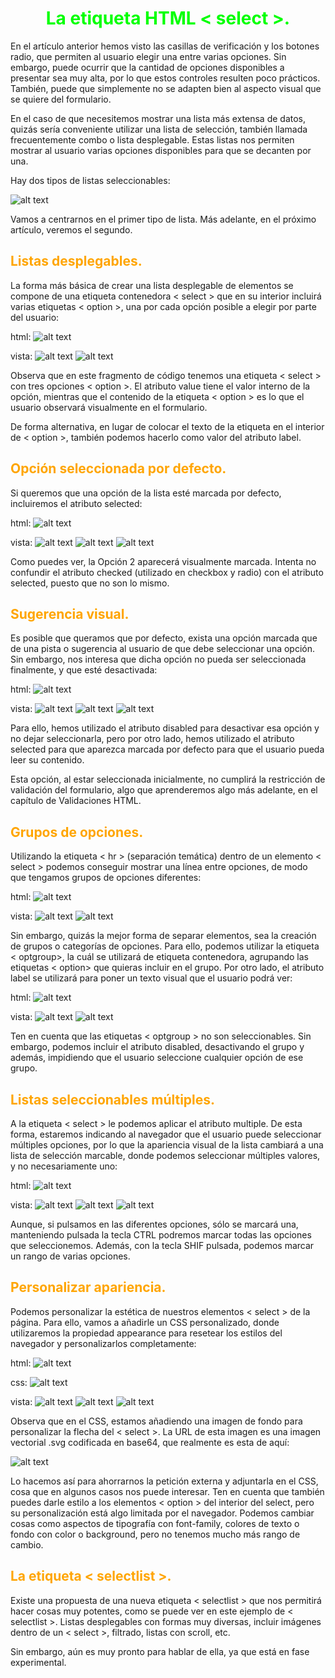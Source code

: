 # <span style="color:lime"><center>La etiqueta HTML < select >.<center></center></span>

En el artículo anterior hemos visto las casillas de verificación y los botones radio, que permiten al usuario elegir una entre varias opciones. Sin embargo, puede ocurrir que la cantidad de opciones disponibles a presentar sea muy alta, por lo que estos controles resulten poco prácticos. También, puede que simplemente no se adapten bien al aspecto visual que se quiere del formulario.

En el caso de que necesitemos mostrar una lista más extensa de datos, quizás sería conveniente utilizar una lista de selección, también llamada frecuentemente combo o lista desplegable. Estas listas nos permiten mostrar al usuario varias opciones disponibles para que se decanten por una.

Hay dos tipos de listas seleccionables:

![alt text](./imagenes-la-etiqueta-html-select/image.png)

Vamos a centrarnos en el primer tipo de lista. Más adelante, en el próximo artículo, veremos el segundo.

## <span style="color:orange">Listas desplegables.</span>
La forma más básica de crear una lista desplegable de elementos se compone de una etiqueta contenedora < select > que en su interior incluirá varias etiquetas < option >, una por cada opción posible a elegir por parte del usuario:

html:
![alt text](./imagenes-la-etiqueta-html-select/image-1.png)

vista:
![alt text](./imagenes-la-etiqueta-html-select/image-2.png)
![alt text](./imagenes-la-etiqueta-html-select/image-3.png)

Observa que en este fragmento de código tenemos una etiqueta < select > con tres opciones < option >. El atributo value tiene el valor interno de la opción, mientras que el contenido de la etiqueta < option > es lo que el usuario observará visualmente en el formulario.

De forma alternativa, en lugar de colocar el texto de la etiqueta en el interior de < option >, también podemos hacerlo como valor del atributo label.

## <span style="color:orange">Opción seleccionada por defecto.</span>
Si queremos que una opción de la lista esté marcada por defecto, incluiremos el atributo selected:

html:
![alt text](./imagenes-la-etiqueta-html-select/image-4.png)

vista:
![alt text](./imagenes-la-etiqueta-html-select/image-5.png)
![alt text](./imagenes-la-etiqueta-html-select/image-6.png)
![alt text](./imagenes-la-etiqueta-html-select/image-7.png)

Como puedes ver, la Opción 2 aparecerá visualmente marcada. Intenta no confundir el atributo checked (utilizado en checkbox y radio) con el atributo selected, puesto que no son lo mismo.

## <span style="color:orange">Sugerencia visual.</span>
Es posible que queramos que por defecto, exista una opción marcada que de una pista o sugerencia al usuario de que debe seleccionar una opción. Sin embargo, nos interesa que dicha opción no pueda ser seleccionada finalmente, y que esté desactivada:

html:
![alt text](./imagenes-la-etiqueta-html-select/image-8.png)

vista:
![alt text](./imagenes-la-etiqueta-html-select/image-9.png)
![alt text](./imagenes-la-etiqueta-html-select/image-10.png)
![alt text](./imagenes-la-etiqueta-html-select/image-11.png)

Para ello, hemos utilizado el atributo disabled para desactivar esa opción y no dejar seleccionarla, pero por otro lado, hemos utilizado el atributo selected para que aparezca marcada por defecto para que el usuario pueda leer su contenido.

Esta opción, al estar seleccionada inicialmente, no cumplirá la restricción de validación del formulario, algo que aprenderemos algo más adelante, en el capítulo de Validaciones HTML.

## <span style="color:orange">Grupos de opciones.</span>
Utilizando la etiqueta < hr > (separación temática) dentro de un elemento < select > podemos conseguir mostrar una línea entre opciones, de modo que tengamos grupos de opciones diferentes:

html:
![alt text](./imagenes-la-etiqueta-html-select/image-12.png)

vista:
![alt text](./imagenes-la-etiqueta-html-select/image-13.png)
![alt text](./imagenes-la-etiqueta-html-select/image-14.png)

Sin embargo, quizás la mejor forma de separar elementos, sea la creación de grupos o categorías de opciones. Para ello, podemos utilizar la etiqueta < optgroup>, la cuál se utilizará de etiqueta contenedora, agrupando las etiquetas < option> que quieras incluir en el grupo. Por otro lado, el atributo label se utilizará para poner un texto visual que el usuario podrá ver:

html:
![alt text](./imagenes-la-etiqueta-html-select/image-15.png)

vista:
![alt text](./imagenes-la-etiqueta-html-select/image-16.png)
![alt text](./imagenes-la-etiqueta-html-select/image-17.png)

Ten en cuenta que las etiquetas < optgroup > no son seleccionables. Sin embargo, podemos incluir el atributo disabled, desactivando el grupo y además, impidiendo que el usuario seleccione cualquier opción de ese grupo.

## <span style="color:orange">Listas seleccionables múltiples.</span>
A la etiqueta < select > le podemos aplicar el atributo multiple. De esta forma, estaremos indicando al navegador que el usuario puede seleccionar múltiples opciones, por lo que la apariencia visual de la lista cambiará a una lista de selección marcable, donde podemos seleccionar múltiples valores, y no necesariamente uno:

html:
![alt text](./imagenes-la-etiqueta-html-select/image-18.png)

vista:
![alt text](./imagenes-la-etiqueta-html-select/image-19.png)
![alt text](./imagenes-la-etiqueta-html-select/image-20.png)
![alt text](./imagenes-la-etiqueta-html-select/image-21.png)

Aunque, si pulsamos en las diferentes opciones, sólo se marcará una, manteniendo pulsada la tecla CTRL podremos marcar todas las opciones que seleccionemos. Además, con la tecla SHIF pulsada, podemos marcar un rango de varias opciones.

## <span style="color:orange">Personalizar apariencia.</span>
Podemos personalizar la estética de nuestros elementos < select > de la página. Para ello, vamos a añadirle un CSS personalizado, donde utilizaremos la propiedad appearance para resetear los estilos del navegador y personalizarlos completamente:

html:
![alt text](./imagenes-la-etiqueta-html-select/image-22.png)

css:
![alt text](./imagenes-la-etiqueta-html-select/image-23.png)

vista:
![alt text](./imagenes-la-etiqueta-html-select/image-24.png)
![alt text](./imagenes-la-etiqueta-html-select/image-25.png)
![alt text](./imagenes-la-etiqueta-html-select/image-26.png)

Observa que en el CSS, estamos añadiendo una imagen de fondo para personalizar la flecha del < select >. La URL de esta imagen es una imagen vectorial .svg codificada en base64, que realmente es esta de aquí:

![alt text](./imagenes-la-etiqueta-html-select/image-27.png)

Lo hacemos así para ahorrarnos la petición externa y adjuntarla en el CSS, cosa que en algunos casos nos puede interesar. Ten en cuenta que también puedes darle estilo a los elementos < option > del interior del select, pero su personalización está algo limitada por el navegador. Podemos cambiar cosas como aspectos de tipografía con font-family, colores de texto o fondo con color o background, pero no tenemos mucho más rango de cambio.

## <span style="color:orange">La etiqueta < selectlist >.</span>
Existe una propuesta de una nueva etiqueta < selectlist > que nos permitirá hacer cosas muy potentes, como se puede ver en este ejemplo de < selectlist >. Listas desplegables con formas muy diversas, incluir imágenes dentro de un < select >, filtrado, listas con scroll, etc.

Sin embargo, aún es muy pronto para hablar de ella, ya que está en fase experimental.